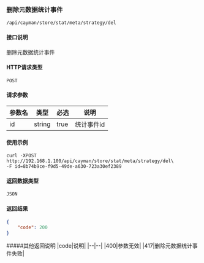 ### 删除元数据统计事件
`/api/cayman/store/stat/meta/strategy/del`

#### 接口说明
删除元数据统计事件

#### HTTP请求类型
`POST`

#### 请求参数
|参数名|类型|必选|说明|
|--|--|--|--|
|id|string|true|统计事件id|

#### 使用示例
```
curl -XPOST http://192.168.1.100/api/cayman/store/stat/meta/strategy/del\
-F id=8b74b9ce-f9d5-49de-a630-723a30ef2389
```

#### 返回数据类型
`JSON`

#### 返回结果
```json
{
	"code":	200
}
```
#####其他返回说明
|code|说明|
|--|--|
|400|参数无效|
|417|删除元数据统计事件失败|